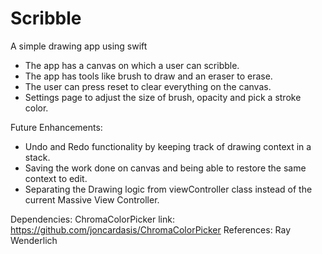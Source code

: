 # Scribble
A simple drawing app using swift

- The app has a canvas on which a user can scribble.
- The app has tools like brush to draw and an eraser to erase.
- The user can press reset to clear everything on the canvas.
- Settings page to adjust the size of brush, opacity and pick a stroke color.

Future Enhancements:
- Undo and Redo functionality by keeping track of drawing context in a stack.
- Saving the work done on canvas and being able to restore the same context to edit.
- Separating the Drawing logic from viewController class instead of the current Massive View Controller.

Dependencies: ChromaColorPicker 
              link: https://github.com/joncardasis/ChromaColorPicker
References: Ray Wenderlich
